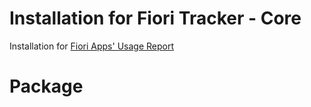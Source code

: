 # Installation for Fiori Tracker - Core
Installation for [Fiori Apps' Usage Report](fa.md)

# Package


